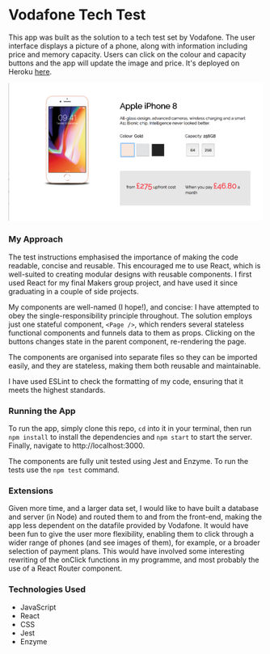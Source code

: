 # Vodafone Tech Test

This app was built as the solution to a tech test set by Vodafone. The user interface displays a picture of a phone, along with information including price and memory capacity. Users can click on the colour and capacity buttons and the app will update the image and price. It's deployed on Heroku [here](https://tranquil-coast-95833.herokuapp.com/).

![ScreenShot](public/ScreenShot.png)

### My Approach

The test instructions emphasised the importance of making the code readable, concise and reusable. This encouraged me to use React, which is well-suited to creating modular designs with reusable components. I first used React for my final Makers group project, and have used it since graduating in a couple of side projects.

My components are well-named (I hope!), and concise: I have attempted to obey the single-responsibility principle throughout. The solution employs just one stateful component, `<Page />`, which renders several stateless functional components and funnels data to them as props. Clicking on the buttons changes state in the parent component, re-rendering the page.

The components are organised into separate files so they can be imported easily, and they are stateless, making them both reusable and maintainable.

I have used ESLint to check the formatting of my code, ensuring that it meets the highest standards.

### Running the App
To run the app, simply clone this repo, `cd` into it in your terminal, then run `npm install` to install the dependencies and `npm start` to start the server. Finally, navigate to http://localhost:3000.

The components are fully unit tested using Jest and Enzyme. To run the tests use the `npm test` command.

### Extensions
Given more time, and a larger data set, I would like to have built a database and server (in Node) and routed them to and from the front-end, making the app less dependent on the datafile provided by Vodafone. It would have been fun to give the user more flexibility, enabling them to click through a wider range of phones (and see images of them), for example, or a broader selection of payment plans. This would have involved some interesting rewriting of the onClick functions in my programme, and most probably the use of a React Router component. 

### Technologies Used
- JavaScript
- React
- CSS
- Jest
- Enzyme
